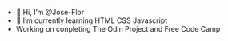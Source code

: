 - 👋 Hi, I’m @Jose-Flor
- 🌱 I’m currently learning HTML CSS Javascript
-  Working on conpleting The Odin Project and Free Code Camp

<!---
Jose-Flor/Jose-Flor is a ✨ special ✨ repository because its `README.md` (this file) appears on your GitHub profile.
You can click the Preview link to take a look at your changes.
--->
